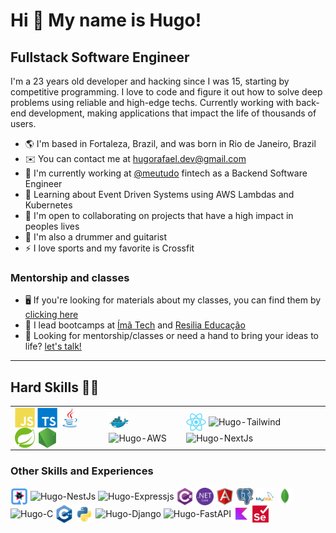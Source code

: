 # Hi 👋 My name is Hugo!

## Fullstack Software Engineer

I'm a 23 years old developer and hacking since I was 15, starting by competitive programming. I love to code and figure it out how to solve deep problems using reliable and high-edge techs. Currently working with back-end development, making applications that impact the life of thousands of users.
 
 * 🌎 I'm based in Fortaleza, Brazil, and was born in Rio de Janeiro, Brazil
 * ✉️ You can contact me at [hugorafael.dev@gmail.com](mailto:hugorafael.dev@gmail.com)
 * 🚀 I'm currently working at [@meutudo](https://www.linkedin.com/company/meutudoapp) fintech as a Backend Software Engineer
 * 🧠 Learning about Event Driven Systems using AWS Lambdas and Kubernetes
 * 🤝 I'm open to collaborating on projects that have a high impact in peoples lives
 * 🎸 I'm also a drummer and guitarist
 * ⚡ I love sports and my favorite is Crossfit

 
 ### Mentorship and classes 

 * 🖥️ If you're looking for materials about my classes, you can find them by [clicking here](https://github.com/profhugorafael)
 * 🍎 I lead bootcamps at [Ímã Tech](https://github.com/imalearningplace-education) and [Resilia Educação](https://github.com/resilia-br)
 * 🤘 Looking for mentorship/classes or need a hand to bring your ideas to life? [let's talk!](mailto:hugorafael.dev@gmail.com)

 <hr>
 
 <div style="align = center" >
<!--    <img height="165em" src="https://github-readme-stats.vercel.app/api?username=hgrafa&show_icons=true&theme=tokyonight&include_all_commits=true&count_private=true&hide_border=true&hide_rank=true&hide=commits&custom_title=Stats"/> -->
<!--   <img height="140em" src="https://github-readme-stats.vercel.app/api/top-langs/?username=hgrafa&layout=compact&langs_count=7&theme=tokyonight&exclude_repo=beecrowd-solutions&hide_border=true&hide=makefile"/> -->
<!--   <a href="github.com/hgrafa">
    <img height="165em" src="http://github-readme-streak-stats.herokuapp.com?user=hgrafa&theme=tokyonight&hide_border=true&fire=FF00E9" />
  </a> -->
  <!-- <a href="github.com/hgrafa">
   <img height="260em" src="https://github-readme-activity-graph.vercel.app/graph?username=hgrafa&theme=github&hide_border=true&bg_color=1A1B27&color=628FDA&line=2BAEAE&point=FE00E8&custom_title=Commits%20Graph" alt="GitHub Commits Graph" /> 
 </a> -->
</div>

## Hard Skills 🧑‍💻

<div style="display: inline_block; align = center">
  <table>
    <tr>
      <td>
        <img align="center" alt="Hugo-JS" height="32" src="https://raw.githubusercontent.com/devicons/devicon/master/icons/javascript/javascript-plain.svg">
        <img align="center" alt="Hugo-TS" height="32" src="https://raw.githubusercontent.com/devicons/devicon/master/icons/typescript/typescript-plain.svg">
        <img align="center" alt="Hugo-Java" height="32" src="https://raw.githubusercontent.com/devicons/devicon/master/icons/java/java-original.svg">
        <img align="center" alt="Hugo-Springboot" height="32" src="https://raw.githubusercontent.com/devicons/devicon/master/icons/spring/spring-original.svg">
        <img align="center" alt="Hugo-NodeJs" height="32" src="https://raw.githubusercontent.com/devicons/devicon/master/icons/nodejs/nodejs-original.svg">
      </td>
      <td>
        <img align="center" alt="Hugo-Docker" height="32" src="https://raw.githubusercontent.com/devicons/devicon/master/icons/docker/docker-original.svg">
        <img align="center" alt="Hugo-AWS" height="32" src="https://cdn.jsdelivr.net/gh/devicons/devicon@latest/icons/amazonwebservices/amazonwebservices-original-wordmark.svg">
      </td>
      <td>
        <img align="center" alt="Hugo-React" height="32" src="https://raw.githubusercontent.com/devicons/devicon/master/icons/react/react-original.svg">
        <img align="center" alt="Hugo-Tailwind" height="32" src="https://cdn.jsdelivr.net/gh/devicons/devicon@latest/icons/tailwindcss/tailwindcss-original.svg">
        <img align="center" alt="Hugo-NextJs" width="32" src="https://raw.githubusercontent.com/danielcranney/readme-generator/main/public/icons/skills/nextjs-colored-dark.svg"/>
      </td>
    </tr>
 </table> 
</div>
 
 ### Other Skills and Experiences
 <span>
  <img align="center" alt="Hugo-Quarkus" height="28" src="https://raw.githubusercontent.com/devicons/devicon/master/icons/quarkus/quarkus-original.svg">
  <img align="center" alt="Hugo-NestJs" height="28" src="https://cdn.jsdelivr.net/gh/devicons/devicon@latest/icons/nestjs/nestjs-original.svg">
  <img align="center" alt="Hugo-Expressjs" height="28" src="https://raw.githubusercontent.com/danielcranney/readme-generator/main/public/icons/skills/express-colored-dark.svg">
  <img align="center" alt="Hugo-C#" height="28" src="https://raw.githubusercontent.com/devicons/devicon/master/icons/csharp/csharp-original.svg">   
  <img align="center" alt="Hugo-dotnetcore" height="28" src="https://raw.githubusercontent.com/devicons/devicon/master/icons/dotnetcore/dotnetcore-original.svg">
  <img align="center" alt="Hugo-Angular" height="28" src="https://raw.githubusercontent.com/devicons/devicon/master/icons/angularjs/angularjs-original.svg">
  <img align="center" alt="Hugo-PostreSQL" height="28" src="https://raw.githubusercontent.com/devicons/devicon/master/icons/postgresql/postgresql-original.svg">
  <img align="center" alt="Hugo-MySQL" height="28" src="https://raw.githubusercontent.com/devicons/devicon/master/icons/mysql/mysql-original-wordmark.svg">
  <img align="center" alt="Hugo-MongoDB" height="28" src="https://raw.githubusercontent.com/devicons/devicon/master/icons/mongodb/mongodb-original.svg">
  <img align="center" alt="Hugo-C" height="28" src="https://cdn.jsdelivr.net/gh/devicons/devicon/icons/c/c-original.svg" />
  <img align="center" alt="Hugo-Cplusplus" height="28" src="https://raw.githubusercontent.com/devicons/devicon/master/icons/cplusplus/cplusplus-original.svg">
  <img align="center" alt="Hugo-Python" height="28" src="https://raw.githubusercontent.com/devicons/devicon/master/icons/python/python-original.svg">
  <img align="center" alt="Hugo-Django" height="28" src="https://cdn.jsdelivr.net/gh/devicons/devicon/icons/django/django-plain.svg" />
  <img align="center" alt="Hugo-FastAPI" height="28" src="https://cdn.jsdelivr.net/gh/devicons/devicon/icons/fastapi/fastapi-original.svg" />
  <img align="center" alt="Hugo-Kotlin" height="25" src="https://raw.githubusercontent.com/devicons/devicon/master/icons/kotlin/kotlin-original.svg">
  <img align="center" alt="Hugo-Selenium" height="28" src="https://raw.githubusercontent.com/devicons/devicon/master/icons/selenium/selenium-original.svg">
</span>

